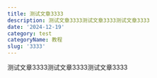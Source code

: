 ```yaml
---
title: 测试文章3333
description: 测试文章3333测试文章3333测试文章3333
date: '2024-12-19'
category: test
categoryName: 教程
slug: '3333'
---
```

测试文章3333测试文章3333测试文章3333
